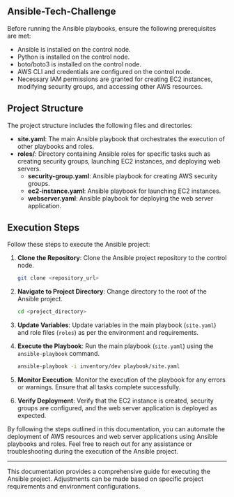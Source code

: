 ## Ansible-Tech-Challenge

Before running the Ansible playbooks, ensure the following prerequisites are met:
- Ansible is installed on the control node.
- Python is installed on the control node.
- boto/boto3 is installed on the control node.
- AWS CLI and credentials are configured on the control node.
- Necessary IAM permissions are granted for creating EC2 instances, modifying security groups, and accessing other AWS resources.

## Project Structure
The project structure includes the following files and directories:
- **site.yaml**: The main Ansible playbook that orchestrates the execution of other playbooks and roles.
- **roles/**: Directory containing Ansible roles for specific tasks such as creating security groups, launching EC2 instances, and deploying web servers.
  - **security-group.yaml**: Ansible playbook for creating AWS security groups.
  - **ec2-instance.yaml**: Ansible playbook for launching EC2 instances.
  - **webserver.yaml**: Ansible playbook for deploying the web server application.

## Execution Steps
Follow these steps to execute the Ansible project:

1. **Clone the Repository**: Clone the Ansible project repository to the control node.

   ```bash
   git clone <repository_url>
   ```

2. **Navigate to Project Directory**: Change directory to the root of the Ansible project.

   ```bash
   cd <project_directory>
   ```

3. **Update Variables**: Update variables in the main playbook (`site.yaml`) and role files (`roles`) as per the environment and requirements.

4. **Execute the Playbook**: Run the main playbook (`site.yaml`) using the `ansible-playbook` command.

   ```bash
   ansible-playbook -i inventory/dev playbook/site.yaml
   ```

5. **Monitor Execution**: Monitor the execution of the playbook for any errors or warnings. Ensure that all tasks complete successfully.

6. **Verify Deployment**: Verify that the EC2 instance is created, security groups are configured, and the web server application is deployed as expected.

By following the steps outlined in this documentation, you can automate the deployment of AWS resources and web server applications using Ansible playbooks and roles.
Feel free to reach out for any assistance or troubleshooting during the execution of the Ansible project.

---
This documentation provides a comprehensive guide for executing the Ansible project. Adjustments can be made based on specific project requirements and environment configurations.